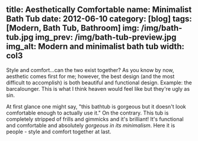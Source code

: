 title: Aesthetically Comfortable
name: Minimalist Bath Tub
date: 2012-06-10
category: [blog]
tags: [Modern, Bath Tub, Bathroom]
img: /img/bath-tub.jpg
img_prev: /img/bath-tub-preview.jpg
img_alt: Modern and minimalist bath tub
width: col3
---
Style and comfort...can the two exist together?  As you know by now, aesthetic comes first for me; however, the best design (and the most difficult to accomplish) is both beautiful and functional design.  Example: the barcalounger.  This is what I think heaven would feel like but they're ugly as sin.

At first glance one might say, "this bathtub is gorgeous but it doesn't look comfortable enough to actually use it."  On the contrary.  This tub is completely stripped of frills and gimmicks and it's brilliant!  It's functional and comfortable and absolutely *gorgeous in its minimalism*.  Here it is people - style and comfort together at last.